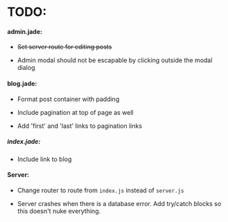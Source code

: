 # TODO:

#### admin.jade:

* ~~Set server route for editing posts~~

* Admin modal should not be escapable by clicking outside the modal dialog




#### blog.jade:

* Format post container with padding

* Include pagination at top of page as well

* Add 'first' and 'last' links to pagination links


##### index.jade:

* Include link to blog


#### Server:

* Change router to route from `index.js` instead of `server.js`

* Server crashes when there is a database error. Add try/catch blocks so this doesn't nuke everything.
